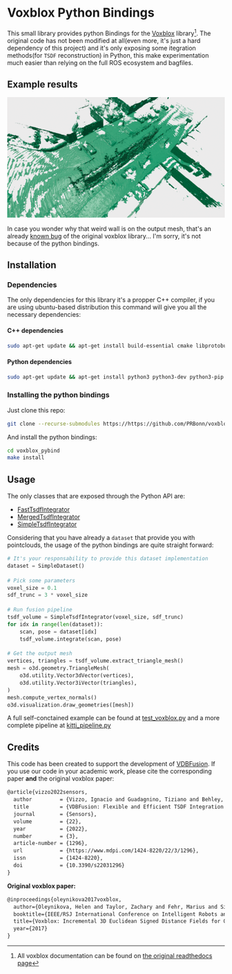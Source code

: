 # Voxblox Python Bindings

This small library provides python Bindings for the
[Voxblox](https://voxblox.readthedocs.io/en/latest/index.html) library[^fn]. The original code has
not been modified at all(even more, it's just a hard dependency of this project) and it's only
exposing some itegration methods(for `TSDF` reconstruction) in Python, this make experimentation
much easier than relying on the full ROS ecosystem and bagfiles.

[^fn]: All voxblox documentation can be found on [the original readthedocs page](https://voxblox.readthedocs.io/en/latest/index.html)

## Example results

![results](results.png)

In case you wonder why that weird wall is on the output mesh, that's an already [known
bug](https://github.com/ethz-asl/voxblox/issues/373) of the original voxblox library... I'm sorry,
it's not because of the python bindings.

## Installation

### Dependencies

The only dependencies for this library it's a propper C++ compiler, if you are using ubuntu-based distribution this command will give you all the necessary dependencies:

#### C++ dependencies

```sh
sudo apt-get update && apt-get install build-essential cmake libprotobuf-dev protobuf-compiler
```

#### Python dependencies

```sh
sudo apt-get update && apt-get install python3 python3-dev python3-pip
```

### Installing the python bindings

Just clone this repo:

```sh
git clone --recurse-submodules https://https://github.com/PRBonn/voxblox_pybind
```

And install the python bindings:

```sh
cd voxblox_pybind
make install
```

## Usage

The only classes that are exposed through the Python API are:

- [FastTsdfIntegrator](https://voxblox.readthedocs.io/en/latest/api/classvoxblox_1_1FastTsdfIntegrator.html)
- [MergedTsdfIntegrator](https://voxblox.readthedocs.io/en/latest/api/classvoxblox_1_1MergedTsdfIntegrator.html)
- [SimpleTsdfIntegrator](https://voxblox.readthedocs.io/en/latest/api/classvoxblox_1_1SimpleTsdfIntegrator.html)

Considering that you have already a `dataset` that provide you with pointclouds, the usage of the python bindings are quite straight forward:

```python
# It's your responsability to provide this dataset implementation
dataset = SimpleDataset()

# Pick some parameters
voxel_size = 0.1
sdf_trunc = 3 * voxel_size

# Run fusion pipeline
tsdf_volume = SimpleTsdfIntegrator(voxel_size, sdf_trunc)
for idx in range(len(dataset)):
    scan, pose = dataset[idx]
    tsdf_volume.integrate(scan, pose)

# Get the output mesh
vertices, triangles = tsdf_volume.extract_triangle_mesh()
mesh = o3d.geometry.TriangleMesh(
    o3d.utility.Vector3dVector(vertices),
    o3d.utility.Vector3iVector(triangles),
)
mesh.compute_vertex_normals()
o3d.visualization.draw_geometries([mesh])

```

A full self-conctained example can be found at [test_voxblox.py](apps/test_voxblox.py) and a more complete pipeline at [kitti_pipeline.py](apps/kitti_pipeline.py)

## Credits

This code has been created to support the development of
[VDBFusion](https://github.com/PRBonn/vdbfusion). If you use our code in your academic work, please
cite the corresponding paper **and** the original voxblox paper:

```latex
@article{vizzo2022sensors,
  author         = {Vizzo, Ignacio and Guadagnino, Tiziano and Behley, Jens and Stachniss, Cyrill},
  title          = {VDBFusion: Flexible and Efficient TSDF Integration of Range Sensor Data},
  journal        = {Sensors},
  volume         = {22},
  year           = {2022},
  number         = {3},
  article-number = {1296},
  url            = {https://www.mdpi.com/1424-8220/22/3/1296},
  issn           = {1424-8220},
  doi            = {10.3390/s22031296}
}
```

**Original voxblox paper:**

```latex
@inproceedings{oleynikova2017voxblox,
  author={Oleynikova, Helen and Taylor, Zachary and Fehr, Marius and Siegwart, Roland and  Nieto, Juan},
  booktitle={IEEE/RSJ International Conference on Intelligent Robots and Systems (IROS)},
  title={Voxblox: Incremental 3D Euclidean Signed Distance Fields for On-Board MAV Planning},
  year={2017}
}
```
